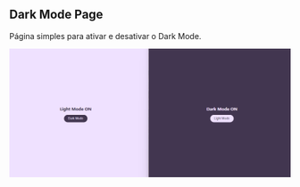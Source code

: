 ## Dark Mode Page
Página simples para ativar e desativar o Dark Mode.

![](https://github.com/YasminHernandes/darkmode-simples/blob/master/imgs/screenshot-dark-mode.png)


